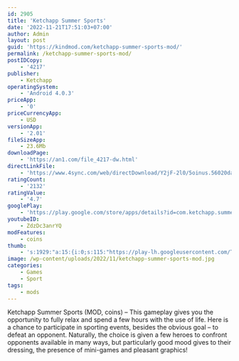```yaml
---
id: 2905
title: 'Ketchapp Summer Sports'
date: '2022-11-21T17:51:03+07:00'
author: Admin
layout: post
guid: 'https://kindmod.com/ketchapp-summer-sports-mod/'
permalink: /ketchapp-summer-sports-mod/
postIDCopy:
    - '4217'
publisher:
    - Ketchapp
operatingSystem:
    - 'Android 4.0.3'
priceApp:
    - '0'
priceCurrencyApp:
    - USD
versionApp:
    - '2.01'
fileSizeApp:
    - 23.6Mb
downloadPage:
    - 'https://an1.com/file_4217-dw.html'
directLinkFile:
    - 'https://www.4sync.com/web/directDownload/Y2jF-2l0/5oinus.56020da8f056353b0d0aef3ca9cfcae6'
ratingCount:
    - '2132'
ratingValue:
    - '4.7'
googlePlay:
    - 'https://play.google.com/store/apps/details?id=com.ketchapp.summersports'
youtubeID:
    - ZdzDc3anrYQ
modFeatures:
    - coins
thumb:
    - 's:1929:"a:15:{i:0;s:115:"https://play-lh.googleusercontent.com/T6JK7yUv4XeKenqKFSbPoX72helwdAlna26wWqHM8xt_cZLL2DXrqzPppsYHQ3bzP5Q=w526-h296";i:1;s:116:"https://play-lh.googleusercontent.com/2tltl8bieGGnSIHmCG0hPtLg33NgoWAmNLmJt8E6crxMQCr5qVhdON4C5jz7ZTFXzuey=w526-h296";i:2;s:115:"https://play-lh.googleusercontent.com/Pwdx0cfmbP9wZLshLYQD1G_rMmpXqx2-s6uvgJnkdw-FwmEx_xSFvZYlWOtqn2zlRkk=w526-h296";i:3;s:116:"https://play-lh.googleusercontent.com/Vlv8Poqd1pHPHxojlXdYvXd34pWT2OQIOjdAass4mrEx7qRTsICM4a1zaPtofpP5QCR8=w526-h296";i:4;s:115:"https://play-lh.googleusercontent.com/Qsy70cdpmHVYViMqW6f4PraazlsgFQT4QX7e1qQcKFA__GhUPeGmOGf4UVL7lMU-LLo=w526-h296";i:5;s:115:"https://play-lh.googleusercontent.com/7cvcOiV80VJAwkIxMW7jLFzPAi6DbkP4kf1aD0bAQ3XjvHivxMqd4VEUOxJKWsDVlFo=w526-h296";i:6;s:115:"https://play-lh.googleusercontent.com/hzcelkmfq0yra56fR6pxkihsLXpcPLoSs5dJ5BaKtLTtoWlmY7Yo0rcO1NFMzrBmgQ8=w526-h296";i:7;s:115:"https://play-lh.googleusercontent.com/_jhM6tahbhxyU5sBcKEXAx511R-_70eiEDh7OPYZXNaGMqpw6bn-2Szc3ELn9GcDG-o=w526-h296";i:8;s:115:"https://play-lh.googleusercontent.com/weEduNBEwL9eg2RtbklMHHd26xfoTh6aLQ_imgv3rxT_lRi1a736bZNWoAGD43h5Ekw=w526-h296";i:9;s:114:"https://play-lh.googleusercontent.com/a8QygZoDCrbOPDwNDAIdDg-UjpdMoHzWuzjEYzGuuNNuZGh5J1l3GM_J2z_Mbr1xJg=w526-h296";i:10;s:114:"https://play-lh.googleusercontent.com/uqu1WZXSYe9bQRjDuSzZRYwFPgK_a4RioiBE0T1bHX-mLp3IboMjURY4ofy7o5UGfg=w526-h296";i:11;s:114:"https://play-lh.googleusercontent.com/Ql0c95cZxuokzPKX9dq6xdAC_gibCmwrOAmhTUYehnfuiDKVpq3qpS-IEF-c--Vepg=w526-h296";i:12;s:115:"https://play-lh.googleusercontent.com/hSUm_lp7ORhwVYVcLXwOV432ZjmCldhtOqHw2dSLPTAgFBCrFvlZsVr6z7VaJmrOeW8=w526-h296";i:13;s:114:"https://play-lh.googleusercontent.com/Gy-GTV23aDXWyYediiNMpHz8zCnOR1lOHftebqsZBBZuXAsU1xv9TKaA1xWyAnOC9w=w526-h296";i:14;s:114:"https://play-lh.googleusercontent.com/yTXWwELQ5RVWPfy4QI_CmrJkxr-kA8ANa_QGLRsrhkKle3xljhKSMEf59Nn66gqHrw=w526-h296";}";'
image: /wp-content/uploads/2022/11/ketchapp-summer-sports-mod.jpg
categories:
    - Games
    - Sport
tags:
    - mods
---
```


Ketchapp Summer Sports (MOD, coins) – This gameplay gives you the opportunity to fully relax and spend a few hours with the use of life. Here is a chance to participate in sporting events, besides the obvious goal – to defeat an opponent. Naturally, the choice is given a few heroes to confront opponents available in many ways, but particularly good mood gives to their dressing, the presence of mini-games and pleasant graphics!